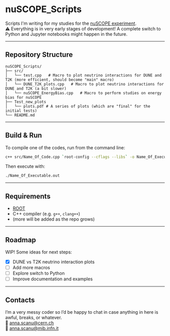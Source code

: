 # nuSCOPE_Scripts

Scripts I'm writing for my studies for the [nuSCOPE experiment](https://nuscope.web.cern.ch/).  
⚠️ Everything is in very early stages of development! A complete switch to Python and Jupyter notebooks might happen in the future.

---

## Repository Structure
```plaintext
nuSCOPE_Scripts/
├── src/
│   └── test.cpp   # Macro to plot neutrino interactions for DUNE and T2K (more efficient, should become "main" macro)
│   └── DUNE_T2K_plots.cpp   # Macro to plot neutrino interactions for DUNE and T2K (a bit slower)
│   └── nuSCOPE_EnergyBias.cpp   # Macro to perform studies on energy bias for nuSCOPE
├── Test_new_plots
│   └── plots.pdf # A series of plots (which are "final" for the initial tests)
└── README.md
```

---

## Build & Run

To compile one of the codes, run from the command line:

```bash
c++ src/Name_Of_Code.cpp `root-config --cflags --libs` -o Name_Of_Executable.out
```

Then execute with:

```bash
./Name_Of_Executable.out
```

---

## Requirements
- [ROOT](https://root.cern.ch/install/)
- C++ compiler (e.g. `g++`, `clang++`)
- (more will be added as the repo grows)

---

## Roadmap
WIP! Some ideas for next steps:
- [x] DUNE vs T2K neutrino interaction plots
- [ ] Add more macros
- [ ] Explore switch to Python
- [ ] Improve documentation and examples

---

## Contacts
I’m a very messy coder so I’d be happy to chat in case anything in here is awful, breaks, or whatever.  
📧 anna.scanu@cern.ch  
📧 anna.scanu@mib.infn.it